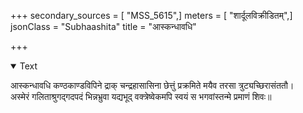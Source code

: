 +++
secondary_sources = [ "MSS_5615",]
meters = [ "शार्दूलविक्रीडितम्",]
jsonClass = "Subhaashita"
title = "आस्कन्धावधि"

+++

<details open><summary>Text</summary>

आस्कन्धावधि कण्ठकाण्डविपिने द्राक् चन्द्रहासासिना छेत्तुं प्रक्रमिते मयैव तरसा त्रुट्यच्छिरासंततौ।  
अस्मेरं गलिताश्रुगद्गदपदं भिन्नभ्रुवा यद्यभूद् वक्त्रेष्वेकमपि स्वयं स भगवांस्तन्मे प्रमाणं शिवः॥
</details>
